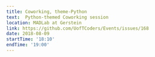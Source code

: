 ```yaml
---
title: Coworking, theme-Python
text:  Python-themed Coworking session
location: MADLab at Gerstein
link: https://github.com/UofTCoders/Events/issues/168
date: 2018-08-09
startTime: '18:10'
endTime: '19:00'
---
```

